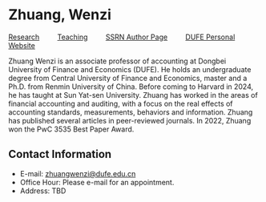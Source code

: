 # Zhuang, Wenzi

[Research](research.md) &#8195;&#8195; [Teaching](teaching.md) &#8195;&#8195; [SSRN Author Page](https://papers.ssrn.com/sol3/cf_dev/AbsByAuth.cfm?per_id=4592798) &#8195;&#8195; [DUFE Personal Website](https://kjxy.dufe.edu.cn/content_82157.html)

Zhuang Wenzi is an associate professor of accounting at Dongbei University of Finance and Economics (DUFE). He holds an undergraduate degree from Central University of Finance and Economics, master and a Ph.D. from Renmin University of China. Before coming to Harvard in 2024, he has taught at Sun Yat-sen University. Zhuang has worked in the areas of financial accounting and auditing, with a focus on the real effects of accounting standards, measurements, behaviors and information. Zhuang has published several articles in peer-reviewed journals. In 2022, Zhuang won the PwC 3535 Best Paper Award.



## Contact Information
- E-mail: [zhuangwenzi@dufe.edu.cn](mailto:zhuangwenzi@dufe.edu.cn)
- Office Hour: Please e-mail for an appointment.
- Address: TBD
